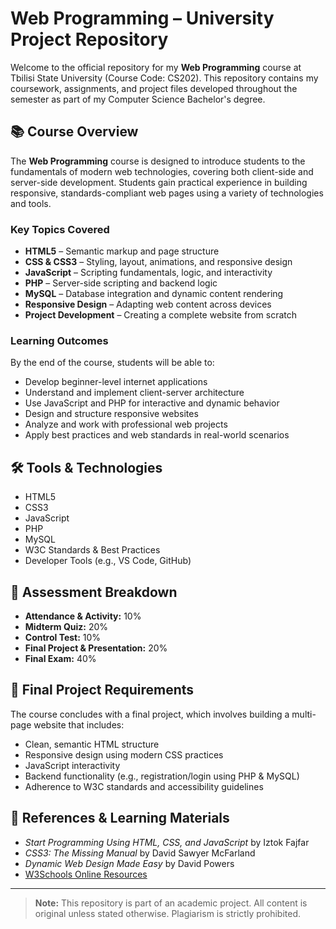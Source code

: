 # Web Programming – University Project Repository

Welcome to the official repository for my **Web Programming** course at Tbilisi State University (Course Code: CS202). This repository contains my coursework, assignments, and project files developed throughout the semester as part of my Computer Science Bachelor's degree.

## 📚 Course Overview

The **Web Programming** course is designed to introduce students to the fundamentals of modern web technologies, covering both client-side and server-side development. Students gain practical experience in building responsive, standards-compliant web pages using a variety of technologies and tools.

### Key Topics Covered

- **HTML5** – Semantic markup and page structure  
- **CSS & CSS3** – Styling, layout, animations, and responsive design  
- **JavaScript** – Scripting fundamentals, logic, and interactivity  
- **PHP** – Server-side scripting and backend logic  
- **MySQL** – Database integration and dynamic content rendering  
- **Responsive Design** – Adapting web content across devices  
- **Project Development** – Creating a complete website from scratch  

### Learning Outcomes

By the end of the course, students will be able to:

- Develop beginner-level internet applications  
- Understand and implement client-server architecture  
- Use JavaScript and PHP for interactive and dynamic behavior  
- Design and structure responsive websites  
- Analyze and work with professional web projects  
- Apply best practices and web standards in real-world scenarios  

## 🛠️ Tools & Technologies

- HTML5  
- CSS3  
- JavaScript  
- PHP  
- MySQL  
- W3C Standards & Best Practices  
- Developer Tools (e.g., VS Code, GitHub)

## 🧪 Assessment Breakdown

- **Attendance & Activity:** 10%
- **Midterm Quiz:** 20%
- **Control Test:** 10%
- **Final Project & Presentation:** 20%
- **Final Exam:** 40%

## 📝 Final Project Requirements

The course concludes with a final project, which involves building a multi-page website that includes:

- Clean, semantic HTML structure  
- Responsive design using modern CSS practices  
- JavaScript interactivity  
- Backend functionality (e.g., registration/login using PHP & MySQL)  
- Adherence to W3C standards and accessibility guidelines  

## 📖 References & Learning Materials

- _Start Programming Using HTML, CSS, and JavaScript_ by Iztok Fajfar  
- _CSS3: The Missing Manual_ by David Sawyer McFarland  
- _Dynamic Web Design Made Easy_ by David Powers  
- [W3Schools Online Resources](https://www.w3schools.com)  

---

> **Note:** This repository is part of an academic project. All content is original unless stated otherwise. Plagiarism is strictly prohibited.


